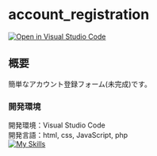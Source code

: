 # account_registration
[![Open in Visual Studio Code](https://img.shields.io/static/v1?logo=visualstudiocode&label=&message=Open%20in%20Visual%20Studio%20Code&labelColor=2c2c32&color=007acc&logoColor=007acc)](https://open.vscode.dev/hosoya17/account_registration)
## 概要
簡単なアカウント登録フォーム(未完成)です。
### 開発環境
開発環境：Visual Studio Code<br>
開発言語：html, css, JavaScript, php<br>
[![My Skills](https://skillicons.dev/icons?i=vscode,html,css,js,php)](https://skillicons.dev)
